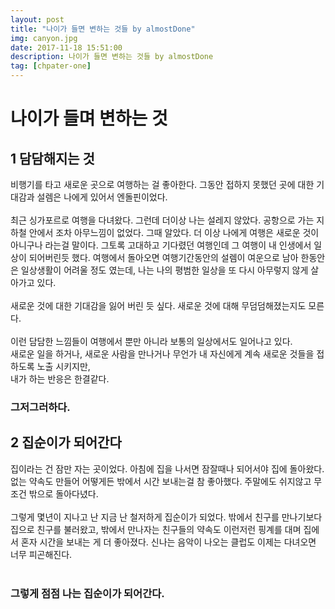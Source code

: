 ```yaml
---
layout: post
title: "나이가 들면 변하는 것들 by almostDone"
img: canyon.jpg
date: 2017-11-18 15:51:00 
description: 나이가 들면 변하는 것들 by almostDone
tag: [chpater-one]
---
```



# 나이가 들며 변하는 것 

## 1 담담해지는 것 

비행기를 타고 새로운 곳으로 여행하는 걸 좋아한다. 
그동안 접하지 못했던 곳에 대한 기대감과 설렘은 나에게 있어서 엔돌핀이었다. 
<br> <br>
최근 싱가포르로 여행을 다녀왔다. 
그런데 더이상 나는 설레지 않았다. 공항으로 가는 지하철 안에서 조차 아무느낌이 없었다. 그때 알았다. 더 이상 나에게 여행은 새로운 것이 아니구나 라는걸 말이다.
그토록 고대하고 기다렸던 여행인데 그 여행이 내 인생에서 일상이 되어버린듯 했다. 
여행에서 돌아오면 여행기간동안의 설렘이 여운으로 남아 한동안은 일상생활이 어려울 정도 였는데, 나는 나의 평범한 일상을 또 다시 아무렇지 않게 살아가고 있다. 
<br><br>
새로운 것에 대한 기대감을 잃어 버린 듯 싶다. 
새로운 것에 대해 무덤덤해졌는지도 모른다. 
<br><br>
이런 담담한 느낌들이 여행에서 뿐만 아니라 보통의 일상에서도 일어나고 있다.  
새로운 일을 하거나, 새로운 사람을 만나거나 무언가 내 자신에게 계속 새로운 것들을 접하도록 노출 시키지만, 
<br>내가 하는 반응은 한결같다.  
### 그저그러하다. 




## 2 집순이가 되어간다

집이라는 건 잠만 자는 곳이었다. 아침에 집을 나서면 잠잘때나 되어서야 집에 돌아왔다.없는 약속도 만들어 어떻게든 밖에서 시간 보내는걸 참 좋아했다. 
주말에도 쉬지않고 무조건 밖으로 돌아다녔다.
<br><br> 그렇게 몇년이 지나고 난 지금 난 철저하게 집순이가 되었다. 
밖에서 친구를 만나기보다 집으로 친구를 불러왔고, 밖에서 만나자는 친구들의 약속도 이런저런 핑계를 대며 집에서 혼자 시간을 보내는 게 더 좋아졌다. 
신나는 음악이 나오는 클럽도 이제는 다녀오면 너무 피곤해진다. 
<br><br>
### 그렇게 점점 나는 집순이가 되어간다.
